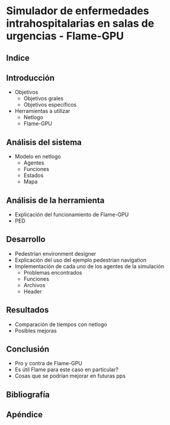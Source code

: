 # Simulador de enfermedades intrahospitalarias en salas de urgencias - Flame-GPU

## Indice
## Introducción
* Objetivos
  * Objetivos grales
  * Objetivos específicos
* Herramientas a utilizar
  * Netlogo
  * Flame-GPU

## Análisis del sistema
* Modelo en netlogo
  * Agentes
  * Funciones
  * Estados
  * Mapa

## Análisis de la herramienta
* Explicación del funcionamiento de Flame-GPU
* PED

## Desarrollo
* Pedestrian environment designer
* Explicación del uso del ejemplo pedestrian navigation
* Implementación de cada uno de los agentes de la simulación
  * Problemas encontrados
  * Funciones
  * Archivos
  * Header

## Resultados
* Comparación de tiempos con netlogo
* Posibles mejoras 

## Conclusión
* Pro y contra de Flame-GPU
* Es útil Flame para este caso en particular?
* Cosas que se podrían mejorar en futuras pps

## Bibliografía

## Apéndice



